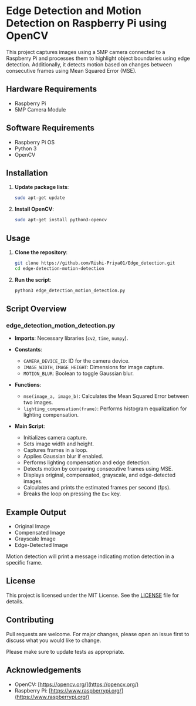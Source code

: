 
# Edge Detection and Motion Detection on Raspberry Pi using OpenCV

This project captures images using a 5MP camera connected to a Raspberry Pi and processes them to highlight object boundaries using edge detection. Additionally, it detects motion based on changes between consecutive frames using Mean Squared Error (MSE).

## Hardware Requirements

- Raspberry Pi
- 5MP Camera Module

## Software Requirements

- Raspberry Pi OS
- Python 3
- OpenCV

## Installation

1. **Update package lists**:
    ```sh
    sudo apt-get update
    ```

2. **Install OpenCV**:
    ```sh
    sudo apt-get install python3-opencv
    ```

## Usage

1. **Clone the repository**:
    ```sh
    git clone https://github.com/Rishi-Priya01/Edge_detection.git
    cd edge-detection-motion-detection
    ```

2. **Run the script**:
    ```sh
    python3 edge_detection_motion_detection.py
    ```

## Script Overview

### edge_detection_motion_detection.py

- **Imports**: Necessary libraries (`cv2`, `time`, `numpy`).
- **Constants**: 
  - `CAMERA_DEVICE_ID`: ID for the camera device.
  - `IMAGE_WIDTH`, `IMAGE_HEIGHT`: Dimensions for image capture.
  - `MOTION_BLUR`: Boolean to toggle Gaussian blur.

- **Functions**:
  - `mse(image_a, image_b)`: Calculates the Mean Squared Error between two images.
  - `lighting_compensation(frame)`: Performs histogram equalization for lighting compensation.

- **Main Script**:
  - Initializes camera capture.
  - Sets image width and height.
  - Captures frames in a loop.
  - Applies Gaussian blur if enabled.
  - Performs lighting compensation and edge detection.
  - Detects motion by comparing consecutive frames using MSE.
  - Displays original, compensated, grayscale, and edge-detected images.
  - Calculates and prints the estimated frames per second (fps).
  - Breaks the loop on pressing the `Esc` key.

## Example Output

- Original Image
- Compensated Image
- Grayscale Image
- Edge-Detected Image

Motion detection will print a message indicating motion detection in a specific frame.

## License

This project is licensed under the MIT License. See the [LICENSE](LICENSE) file for details.

## Contributing

Pull requests are welcome. For major changes, please open an issue first to discuss what you would like to change.

Please make sure to update tests as appropriate.

## Acknowledgements

- OpenCV: [https://opencv.org/](https://opencv.org/)
- Raspberry Pi: [https://www.raspberrypi.org/](https://www.raspberrypi.org/)
